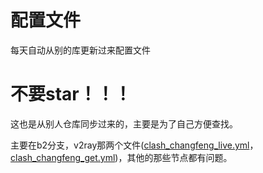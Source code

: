 # 配置文件

每天自动从别的库更新过来配置文件

# 不要star！！！

这也是从别人仓库同步过来的，主要是为了自己方便查找。

主要在b2分支，v2ray那两个文件([clash_changfeng_live.yml](https://raw.githubusercontent.com/AFUL1991/proxy/b2/clash_changfeng_live.yml)，[clash_changfeng_get.yml](https://raw.githubusercontent.com/AFUL1991/proxy/b2/clash_changfeng_get.yml))，其他的那些节点都有问题。
